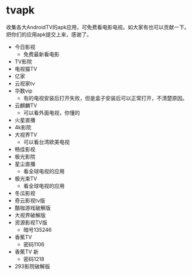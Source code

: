 # tvapk
收集各大AndroidTV的apk应用，可免费看电影电视。如大家有也可以贡献一下。把你们的应用apk提交上来，感谢了。


* 今日影视
   * 免费最新看电影
* TV影院
* 电视猫TV 
* 亿家
* 云视家tv
* 华数vip
   * 有的电视安装后打开失败，但是盒子安装后可以正常打开，不清楚原因。
* 云麒麟TV
   * 可以看外面电视，你懂的
* 火星直播
* 4k影院
* 大视界TV
   * 可以看台湾欧美电视
* 畅佳影视
* 极光影院
* 星尘直播
   * 看全球电视的应用
* 极光束TV
   * 看全球电视的应用
* 冬瓜影视
* 奇云影视tv版
* 酷咖游戏破解版
* 大视界破解版
* 资源影视TV版  
   * 暗号135246
* 香蕉TV  
   * 密码1106
* 香蕉TV  新
   * 密码1218
* 293影院破解版
